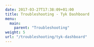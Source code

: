 ```yaml
---
date: 2017-03-27T17:38:09+01:00
title: Troubleshooting - Tyk Dashboard
menu:
  main:
    parent: "Troubleshooting"
weight: 5
url: "/troubleshooting/tyk-dashboard"
---
```


